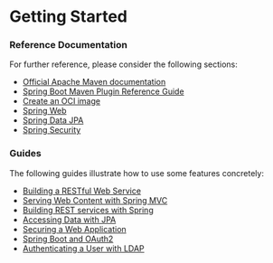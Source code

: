 # Getting Started

### Reference Documentation
For further reference, please consider the following sections:

* [Official Apache Maven documentation](https://maven.apache.org/guides/index.html)
* [Spring Boot Maven Plugin Reference Guide](https://docs.spring.io/spring-boot/docs/3.2.3/maven-plugin/reference/html)
* [Create an OCI image](https://docs.spring.io/spring-boot/docs/3.2.3/maven-plugin/reference/html/#build-image)
* [Spring Web](https://docs.spring.io/spring-boot/docs/3.2.3/reference/htmlsingle/index.html#web)
* [Spring Data JPA](https://docs.spring.io/spring-boot/docs/3.2.3/reference/htmlsingle/index.html#data.sql.jpa-and-spring-data)
* [Spring Security](https://docs.spring.io/spring-boot/docs/3.2.3/reference/htmlsingle/index.html#web.security)

### Guides
The following guides illustrate how to use some features concretely:

* [Building a RESTful Web Service](https://spring.io/guides/gs/rest-service)
* [Serving Web Content with Spring MVC](https://spring.io/guides/gs/serving-web-content)
* [Building REST services with Spring](https://spring.io/guides/tutorials/rest)
* [Accessing Data with JPA](https://spring.io/guides/gs/accessing-data-jpa)
* [Securing a Web Application](https://spring.io/guides/gs/securing-web)
* [Spring Boot and OAuth2](https://spring.io/guides/tutorials/spring-boot-oauth2)
* [Authenticating a User with LDAP](https://spring.io/guides/gs/authenticating-ldap)

